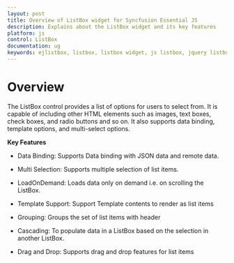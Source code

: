 ```yaml
---
layout: post
title: Overview of ListBox widget for Syncfusion Essential JS
description: Explains about the ListBox widget and its key features
platform: js
control: ListBox
documentation: ug
keywords: ejlistbox, listbox, listbox widget, js listbox, jquery listbox, listbox ui, ej listbox, essential javascript listbox, web listbox,
---
```


# Overview

The ListBox control provides a list of options for users to select from. It is capable of including other HTML elements such as images, text boxes, check boxes, and radio buttons and so on. It also supports data binding, template options, and multi-select options.

**Key Features**

* Data Binding: Supports Data binding with JSON data and remote data.

* Multi Selection: Supports multiple selection of list items.

* LoadOnDemand: Loads data only on demand i.e. on scrolling the ListBox.

* Template Support: Support Template contents to render as list items

* Grouping: Groups the set of list items with header

* Cascading: To populate data in a ListBox based on the selection in another ListBox.

* Drag and Drop: Supports drag and drop features for list items 

